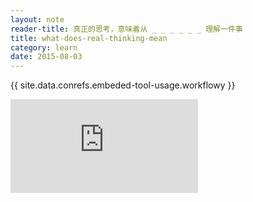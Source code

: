 ```yaml
---
layout: note
reader-title: 真正的思考，意味着从 _ _ _ _ _ _ 理解一件事
title: what-does-real-thinking-mean
category: learn
date: 2015-08-03
---
```


{{ site.data.conrefs.embeded-tool-usage.workflowy }}

<div class="responsive-wrapper">
  <iframe
    class="responsive-embed"
    src="https://workflowy.com/embed/zqjZYylPaV"
    scrolling="no"
    frameborder="0">
  </iframe>
</div>
